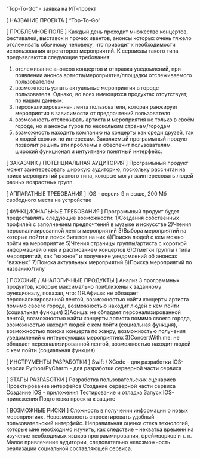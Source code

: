“Top-To-Go” - заявка на ИТ-проект

[ НАЗВАНИЕ ПРОЕКТА ]
“Top-To-Go”

[ ПРОБЛЕМНОЕ ПОЛЕ ]
Каждый день проходит множество концертов, фестивалей, выставок и прочих ивентов, анонсы которых очень тяжело отслеживать обычному человеку, что приводит к необходимости использования агрегаторов мероприятий. К сервисам такого типа предъявляются следующие требования: 
1) отслеживание анонсов концертов и отправка уведомлений, при появлении анонса артиста/мероприятия/площадки отслеживаемого пользователем 
2) возможность узнать актуальные мероприятия в городе пользователя. 
Однако, во всех имеющихся продуктах отсутствует, по нашим данным: 
1) персонализированная лента пользователя, которая ранжирует мероприятия в зависимости от предпочтений пользователя 
2) возможность отслеживать артиста и мероприятия не только в своём городе, но и анонсы туров по нескольким странам/городам 
3) возможность находить компанию на концерты как среди друзей, так и людей схожих по интересам. Заявляемый программный продукт позволит решить эти проблемы и обеспечит пользователям широкий функционал и интуитивно понятный интерфейс.

[ ЗАКАЗЧИК / ПОТЕНЦИАЛЬНАЯ АУДИТОРИЯ ]
Программный продукт может заинтересовать широкую аудиторию, поскольку рассчитан на поиск мероприятий разного типа, которые могут заинтересовать людей разных возрастных групп.

[ АППАРАТНЫЕ ТРЕБОВАНИЯ ]
IOS - версия 9 и выше, 200 Мб свободного места на устройстве

[ ФУНКЦИОНАЛЬНЫЕ ТРЕБОВАНИЯ ]
Программный продукт будет предоставлять следующие возможности:
1)Создания собственных профилей с заполнением предпочтений в музыке и искусстве
2)Чтения персонализированной ленты мероприятий
3)Выбора мероприятий на которые пойти и поиск билетов на них
4)Поиска людей с кем можно пойти на мероприятие 
5)Чтения страницы группы/артиста с короткой информацией о ней и расписанием концертов
6)Отметки группы / типа мероприятий, как “важное” и получение уведомлений об анонсах “важных”
7)Поиска актуальных мероприятий
8)Поиска мероприятий по названию/типу



[ ПОХОЖИЕ / АНАЛОГИЧНЫЕ ПРОДУКТЫ ]
Анализ 3 программных продуктов, которые максимально приближены к заданному функционалу, показал, что:
1)Я.Афиша: не обладает персонализированной лентой, возможностью найти концерты артиста помимо своего города, возможностью находит людей с кем пойти (социальная функция)
2)Афиша: не обладает персонализированной лентой, возможностью найти концерты артиста помимо своего города, возможностью находит людей с кем пойти (социальная функция), возможностью поиска концерта по жанру, возможностью получения уведомлений о интересующих мероприятиях 
3)ConcertWith.me: не обладает персонализированной лентой, возможностью находит людей с кем пойти (социальная функция)

[ ИНСТРУМЕНТЫ РАЗРАБОТКИ ]
Swift / XCode - для разработки iOS-версии
Python/PyCharm - для разработки серверной части сервиса

[ ЭТАПЫ РАЗРАБОТКИ ]
Разработка пользовательских сценариев
Проектирование интерфейса 
Создание серверной части сервиса
Создание IOS - приложения
Тестирование и отладка
Запуск IOS-приложения
Подготовка проекта к защите

[ ВОЗМОЖНЫЕ РИСКИ ]
Сложность в получении информации о новых мероприятиях.
Невозможность спроектировать удобный пользовательский интерфейс.
Неправильная оценка стека технологий, которые мне необходимо изучить, как следствие – нехватка времени на изучение необходимых языков программирования, фреймворков и т. п.
Малое привлечение аудитории, следовательно невозможность реализации социальной составляющей сервиса.

